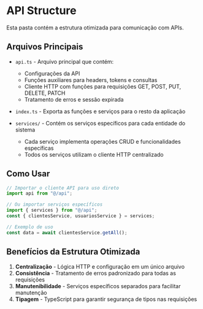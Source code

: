 # API Structure

Esta pasta contém a estrutura otimizada para comunicação com APIs.

## Arquivos Principais

- `api.ts` - Arquivo principal que contém:

  - Configurações da API
  - Funções auxiliares para headers, tokens e consultas
  - Cliente HTTP com funções para requisições GET, POST, PUT, DELETE, PATCH
  - Tratamento de erros e sessão expirada

- `index.ts` - Exporta as funções e serviços para o resto da aplicação

- `services/` - Contém os serviços específicos para cada entidade do sistema
  - Cada serviço implementa operações CRUD e funcionalidades específicas
  - Todos os serviços utilizam o cliente HTTP centralizado

## Como Usar

```typescript
// Importar o cliente API para uso direto
import api from "@/api";

// Ou importar serviços específicos
import { services } from "@/api";
const { clientesService, usuariosService } = services;

// Exemplo de uso
const data = await clientesService.getAll();
```

## Benefícios da Estrutura Otimizada

1. **Centralização** - Lógica HTTP e configuração em um único arquivo
2. **Consistência** - Tratamento de erros padronizado para todas as requisições
3. **Manutenibilidade** - Serviços específicos separados para facilitar manutenção
4. **Tipagem** - TypeScript para garantir segurança de tipos nas requisições
